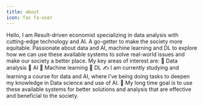 ```yaml
---
title: about
icon: fas fa-user
---
```

Hello, I am Result-driven economist specializing in data analysis with cutting-edge technology and AI. A go-getter to make the society more equitable. Passionate about data and AI, machine learning and DL to explore how we can use these available systems to solve real-world issues and make our society a better place.
My key areas of interest are:
      🧩 Data analysis
      🧩 AI
      🧩 Machine learning
      🧩 DL
      ✍️ I am currently studying and learning a course for data and AI, where I’ve being doing tasks to deepen my knowledge in Data science and use of AI. 
🥍 My long time goal is to use these available systems for better solutions and analysis that are effective and beneficial to the society.

